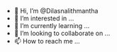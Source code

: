 - 👋 Hi, I’m @Dilasnalithmantha
- 👀 I’m interested in ...
- 🌱 I’m currently learning ...
- 💞️ I’m looking to collaborate on ...
- 📫 How to reach me ...

<!---
Dilasnalithmantha/Dilasnalithmantha is a ✨ special ✨ repository because its `README.md` (this file) appears on your GitHub profile.
You can click the Preview link to take a look at your changes.

--->
